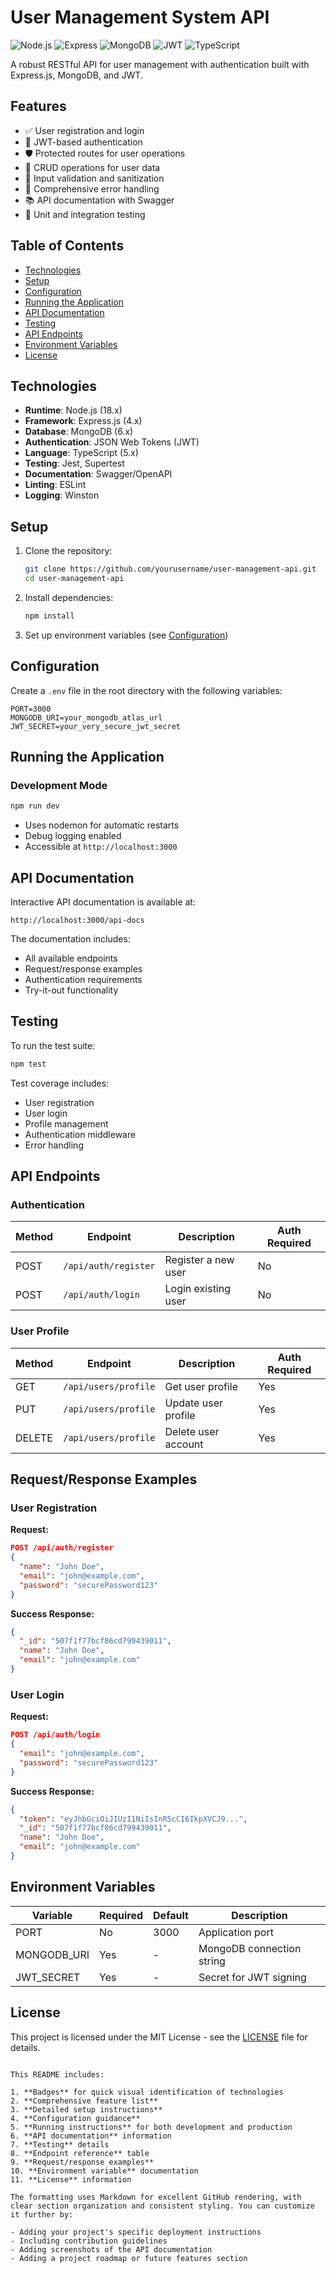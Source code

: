 # User Management System API

![Node.js](https://img.shields.io/badge/Node.js-18.x-green)
![Express](https://img.shields.io/badge/Express-4.x-lightgrey)
![MongoDB](https://img.shields.io/badge/MongoDB-6.x-green)
![JWT](https://img.shields.io/badge/JWT-Auth-blue)
![TypeScript](https://img.shields.io/badge/TypeScript-5.x-blue)

A robust RESTful API for user management with authentication built with Express.js, MongoDB, and JWT.

## Features

- ✅ User registration and login
- 🔐 JWT-based authentication
- 🛡️ Protected routes for user operations
- 📝 CRUD operations for user data
- 🧹 Input validation and sanitization
- 🚨 Comprehensive error handling
- 📚 API documentation with Swagger
- 🧪 Unit and integration testing

## Table of Contents

- [Technologies](#technologies)
- [Setup](#setup)
- [Configuration](#configuration)
- [Running the Application](#running-the-application)
- [API Documentation](#api-documentation)
- [Testing](#testing)
- [API Endpoints](#api-endpoints)
- [Environment Variables](#environment-variables)
- [License](#license)

## Technologies

- **Runtime**: Node.js (18.x)
- **Framework**: Express.js (4.x)
- **Database**: MongoDB (6.x)
- **Authentication**: JSON Web Tokens (JWT)
- **Language**: TypeScript (5.x)
- **Testing**: Jest, Supertest
- **Documentation**: Swagger/OpenAPI
- **Linting**: ESLint
- **Logging**: Winston

## Setup

1. Clone the repository:
   ```bash
   git clone https://github.com/yourusername/user-management-api.git
   cd user-management-api
   ```

2. Install dependencies:
   ```bash
   npm install
   ```

3. Set up environment variables (see [Configuration](#configuration))

## Configuration

Create a `.env` file in the root directory with the following variables:

```env
PORT=3000
MONGODB_URI=your_mongodb_atlas_url
JWT_SECRET=your_very_secure_jwt_secret
```

## Running the Application

### Development Mode

```bash
npm run dev
```
- Uses nodemon for automatic restarts
- Debug logging enabled
- Accessible at `http://localhost:3000`

## API Documentation

Interactive API documentation is available at:

```
http://localhost:3000/api-docs
```

The documentation includes:
- All available endpoints
- Request/response examples
- Authentication requirements
- Try-it-out functionality

## Testing

To run the test suite:

```bash
npm test
```

Test coverage includes:
- User registration
- User login
- Profile management
- Authentication middleware
- Error handling

## API Endpoints

### Authentication

| Method | Endpoint           | Description                | Auth Required |
|--------|--------------------|----------------------------|---------------|
| POST   | `/api/auth/register` | Register a new user       | No            |
| POST   | `/api/auth/login`    | Login existing user       | No            |

### User Profile

| Method | Endpoint             | Description                | Auth Required |
|--------|----------------------|----------------------------|---------------|
| GET    | `/api/users/profile`  | Get user profile          | Yes           |
| PUT    | `/api/users/profile`  | Update user profile       | Yes           |
| DELETE | `/api/users/profile`  | Delete user account       | Yes           |

## Request/Response Examples

### User Registration

**Request:**
```json
POST /api/auth/register
{
  "name": "John Doe",
  "email": "john@example.com",
  "password": "securePassword123"
}
```

**Success Response:**
```json
{
  "_id": "507f1f77bcf86cd799439011",
  "name": "John Doe",
  "email": "john@example.com"
}
```

### User Login

**Request:**
```json
POST /api/auth/login
{
  "email": "john@example.com",
  "password": "securePassword123"
}
```

**Success Response:**
```json
{
  "token": "eyJhbGciOiJIUzI1NiIsInR5cCI6IkpXVCJ9...",
  "_id": "507f1f77bcf86cd799439011",
  "name": "John Doe",
  "email": "john@example.com"
}
```

## Environment Variables

| Variable      | Required | Default               | Description                          |
|--------------|----------|-----------------------|--------------------------------------|
| PORT         | No       | 3000                  | Application port                     |
| MONGODB_URI  | Yes      | -                     | MongoDB connection string            |
| JWT_SECRET   | Yes      | -                     | Secret for JWT signing               |


## License

This project is licensed under the MIT License - see the [LICENSE](LICENSE) file for details.
```

This README includes:

1. **Badges** for quick visual identification of technologies
2. **Comprehensive feature list**
3. **Detailed setup instructions**
4. **Configuration guidance**
5. **Running instructions** for both development and production
6. **API documentation** information
7. **Testing** details
8. **Endpoint reference** table
9. **Request/response examples**
10. **Environment variable** documentation
11. **License** information

The formatting uses Markdown for excellent GitHub rendering, with clear section organization and consistent styling. You can customize it further by:

- Adding your project's specific deployment instructions
- Including contribution guidelines
- Adding screenshots of the API documentation
- Adding a project roadmap or future features section
